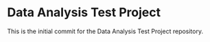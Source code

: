# Data Analysis Test Project

This is the initial commit for the Data Analysis Test Project repository.